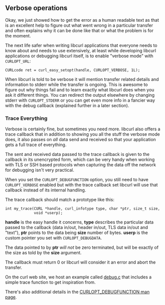 ## Verbose operations

Okay, we just showed how to get the error as a human readable text as that is
an excellent help to figure out what went wrong in a particular transfer and
often explains why it can be done like that or what the problem is for the
moment.

The next life safer when writing libcurl applications that everyone needs to
know about and needs to use extensively, at least while developing libcurl
applications or debugging libcurl itself, is to enable "verbose mode" with
`CURLOPT_URL`:

    CURLcode ret = curl_easy_setopt(handle, CURLOPT_VERBOSE, 1L);

When libcurl is told to be verbose it will mention transfer related details
and information to stderr while the transfer is ongoing. This is awesome to
figure out why things fail and to learn exactly what libcurl does when you ask
it different things. You can redirect the output elsewhere by changing stderr
with `CURLOPT_STDERR` or you can get even more info in a fancier way with the
debug callback (explained further in a later section).

### Trace Everything

Verbose is certainly fine, but sometimes you need more. libcurl also offers a
trace callback that in addition to showing you all the stuff the verbose mode
does, it also passes on *all* data send and received so that your application
gets a full trace of everything.

The sent and received data passed to the trace callback is given to the
callback in its unencrypted form, which can be very handy when working with
TLS or SSH based protocols when capturing the data off the network for
debugging isn't very practical.

When you set the `CURLOPT_DEBUGFUNCTION` option, you still need to have
`CURLOPT_VERBOSE` enabled but with the trace callback set libcurl will use
that callback instead of its internal handling.

The trace callback should match a prototype like this:

    int my_trace(CURL *handle, curl_infotype type, char *ptr, size_t size,
                 void *userp);

**handle** is the easy handle it concerns, **type** describes the particular
data passed to the callback (data in/out, header in/out, TLS data in/out and
"text"), **ptr** points to the data being **size** number of bytes. **userp**
is the custom pointer you set with `CURLOPT_DEBUGDATA`.

The data pointed to by **ptr** *will not* be zero terminated, but will be
exactly of the size as told by the **size** argument.

The callback must return 0 or libcurl will consider it an error and abort the
transfer.

On the curl web site, we host an example called
[debug.c](http://curl.haxx.se/libcurl/c/debug.html) that includes a simple
trace function to get inspiration from.

There's also additional details in the [CURLOPT_DEBUGFUNCTION man
page](http://curl.haxx.se/libcurl/c/CURLOPT_DEBUGFUNCTION.html).
